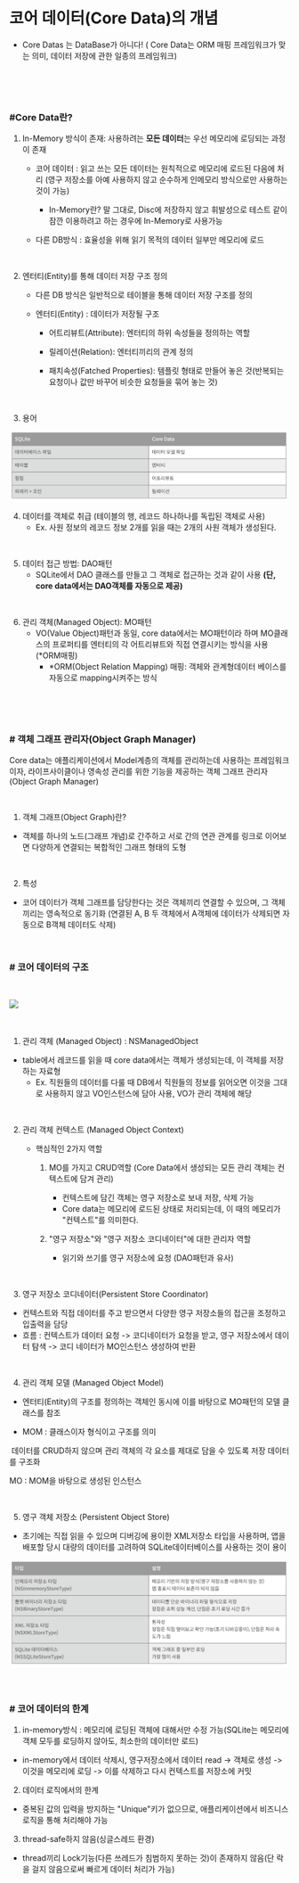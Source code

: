 # 코어 데이터(Core Data)의 개념 

* Core Datas 는 DataBase가 아니다! ( Core Data는 ORM 매핑 프레임워크가 맞는 의미, 데이터 저장에 관한 일종의 프레임워크) 


<br>
<br>
<br>


### #Core Data란?
1) In-Memory 방식이 존재: 사용하려는 **모든 데이터**는 우선 메모리에 로딩되는 과정이 존재

   - 코어 데이터 : 읽고 쓰는 모든 데이터는 원칙적으로 메모리에 로드된 다음에 처리 (영구 저장소를 아예 사용하지 않고 순수하게 인메모리 방식으로만 사용하는 것이 가능)

     - In-Memory란? 말 그대로, Disc에 저장하지 않고 휘발성으로 테스트 같이 잠깐 이용하려고 하는 경우에 In-Memory로 사용가능

   - 다른 DB방식 : 효율성을 위해 읽기 목적의 데이터 일부만 메모리에 로드 

<br>     

2. 엔터티(Entity)를 통해 데이터 저장 구조 정의

   - 다른 DB 방식은 일반적으로 테이블을 통해 데이터 저장 구조를 정의 

   - 엔터티(Entity) :  데이터가 저장될 구조

     - 어트리뷰트(Attribute): 엔터티의 하위 속성들을 정의하는 역할

     - 릴레이션(Relation): 엔터티끼리의 관계 정의

     - 패치속성(Fatched Properties): 템플릿 형태로 만들어 놓은 것(반복되는 요청이나 값만 바꾸어 비슷한 요청들을 묶어 놓는 것)

 <br>      

3. 용어 

<img src = "../core data 용어.png"/>

<br>

4. 데이터를 객체로 취급 (테이블의 행, 레코드 하나하나를 독립된 객체로 사용)
   - Ex. 사원 정보의 레코드 정보 2개를 읽을 때는 2개의 사원 객체가 생성된다.

<br>

5. 데이터 접근 방법:  DAO패턴 
   - SQLite에서 DAO 클래스를 만들고 그 객체로 접근하는 것과 같이 사용 **(단, core data에서는 DAO객체를 자동으로 제공)**

<br>


6. 관리 객체(Managed Object): MO패턴
   - VO(Value Object)패턴과 동일, core data에서는 MO패턴이라 하며 MO클래스의 프로퍼티를 엔터티의 각 어트리뷰트와 직접 연결시키는 방식을 사용 (*ORM매핑)
     -  *ORM(Object Relation Mapping) 매핑: 객체와 관계형데이터 베이스를 자동으로 mapping시켜주는 방식  
  

<br>
<br>
<br>


### # 객체 그래프 관리자(Object Graph Manager)

Core data는 애플리케이션에서 Model계층의 객체를 관리하는데 사용하는 프레임워크이자, 라이프사이클이나 영속성 관리를 위한 기능을 제공하는 객체 그래프 관리자(Object Graph Manager)

<br>

1. 객체 그래프(Object Graph)란?

- 객체를 하나의 노드(그래프 개념)로 간주하고 서로 간의 연관 관계를 링크로 이어보면 다양하게 연결되는 복합적인 그래프 형태의 도형 
<br>

2. 특성

- 코어 데이터가 객체 그래프를 담당한다는 것은 객체끼리 연결할 수 있으며, 그 객체끼리는 영속적으로 동기화 (연결된 A, B 두 객체에서 A객체에 데이터가 삭제되면 자동으로 B객체 데이터도 삭제)  


<br>

### # 코어 데이터의 구조

<br>

![](https://blog.kakaocdn.net/dn/dMSpfx/btqD7HVLyIk/bpnBit1b6iDMEuGmRotkO1/img.png)

<br>

1. 관리 객체 (Managed Object) : NSManagedObject

- table에서 레코드를 읽을 때 core data에서는 객체가 생성되는데, 이 객체를 저장하는 자료형
  - Ex. 직원들의 데이터를 다룰 때 DB에서 직원들의 정보를 읽어오면 이것을 그대로 사용하지 않고 VO인스턴스에 담아 사용, VO가 관리 객체에 해당

<br>

2. 관리 객체 컨텍스트 (Managed Object Context)

   - 핵심적인 2가지 역할

     1) MO를 가지고 CRUD역할 (Core Data에서 생성되는 모든 관리 객체는 컨텍스트에 담겨 관리)

        - 컨텍스트에 담긴 객체는 영구 저장소로 보내 저장, 삭제 가능
        - Core data는 메모리에 로드된 상태로 처리되는데, 이 때의 메모리가 "컨텍스트"를 의미한다.

     2) "영구 저장소"와 "영구 저장소 코디네이터"에 대한 관리자 역할

        - 읽기와 쓰기를 영구 저장소에 요청 (DAO패턴과 유사)


<br>

3. 영구 저장소 코디네이터(Persistent Store Coordinator)

-  컨텍스트와 직접 데이터를 주고 받으면서 다양한 영구 저장소들의 접근을 조정하고 입출력을 담당
- 흐름 : 컨텍스트가 데이터 요청 -> 코디네이터가 요청을 받고, 영구 저장소에서 데이터 탐색 -> 코디 네이터가 MO인스턴스 생성하여 반환

<br>

4. 관리 객체 모델 (Managed Object Model)

- 엔터티(Entity)의 구조를 정의하는 객체인 동시에 이를 바탕으로 MO패턴의 모델 클래스를 참조

-  MOM : 클래스이자 형식이고 구조를 의미

  ​        데이터를 CRUD하지 않으며 관리 객체의 각 요소를 제대로 담을 수 있도록 저장 데이터를 구조화

   MO : MOM을 바탕으로 생성된 인스턴스

<br>

5. 영구 객체 저장소  (Persistent Object Store)

- 초기에는 직접 읽을 수 있으며 디버깅에 용이한 XML저장소 타입을 사용하며, 앱을 배포할 당시 대량의 데이터를 고려하여 SQLite데이터베이스를 사용하는 것이 용이

<img src = "../영구 객체 저장소.png"/>


<br>
<br>
<br>


### # 코어 데이터의 한계

1. in-memory방식 : 메모리에 로딩된 객체에 대해서만 수정 가능(SQLite는 메모리에 객체 모두를 로딩하지 않아도, 최소한의 데이터만 로드)

- in-memory에서 데이터 삭제시, 영구저장소에서 데이터 read -> 객체로 생성 -> 이것을 메모리에 로딩 -> 이를 삭제하고 다시 컨텍스트를 저장소에 커밋



2. 데이터 로직에서의 한계

- 중복된 값의 입력을 방지하는 "Unique"키가 없으므로, 애플리케이션에서 비즈니스 로직을 통해 처리해야 가능



3. thread-safe하지 않음(싱글스레드 환경)

-  thread끼리 Lock기능(다른 쓰레드가 침범하지 못하는 것)이 존재하지 않음(단 락을 걸지 않음으로써 빠르게 데이터 처리가 가능)
